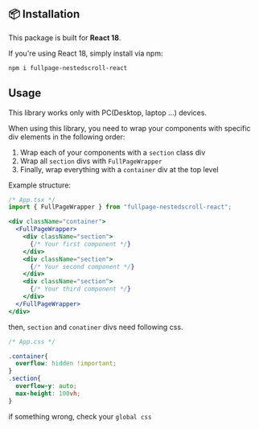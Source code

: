 ## 📦 Installation

This package is built for **React 18**.

If you're using React 18, simply install via npm:

```bash
npm i fullpage-nestedscroll-react
```

## Usage

This library works only with PC(Desktop, laptop ...) devices.

When using this library, you need to wrap your components with specific div elements in the following order:

1. Wrap each of your components with a `section` class div
2. Wrap all `section` divs with `FullPageWrapper`
3. Finally, wrap everything with a `container` div at the top level

Example structure:
```jsx
/* App.tsx */
import { FullPageWrapper } from "fullpage-nestedscroll-react";

<div className="container">
  <FullPageWrapper>
    <div className="section">
      {/* Your first component */}
    </div>
    <div className="section">
      {/* Your second component */}
    </div>
    <div className="section">
      {/* Your third component */}
    </div>
  </FullPageWrapper>
</div>
```
then, `section` and `conatiner` divs need following css.

```css
/* App.css */

.container{
  overflow: hidden !important;
}
.section{
  overflow-y: auto;
  max-height: 100vh;
}
```

if something wrong, check your `global css`